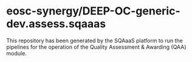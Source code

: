 <!--
SPDX-FileCopyrightText: Copyright contributors to the Software Quality Assurance as a Service (SQAaaS) project <sqaaas@ibergrid.eu>

SPDX-License-Identifier: GPL-3.0-only
-->

# eosc-synergy/DEEP-OC-generic-dev.assess.sqaaas
This repository has been generated by the SQAaaS platform to run the pipelines
for the operation of the
Quality Assessment & Awarding (QAA)
module.